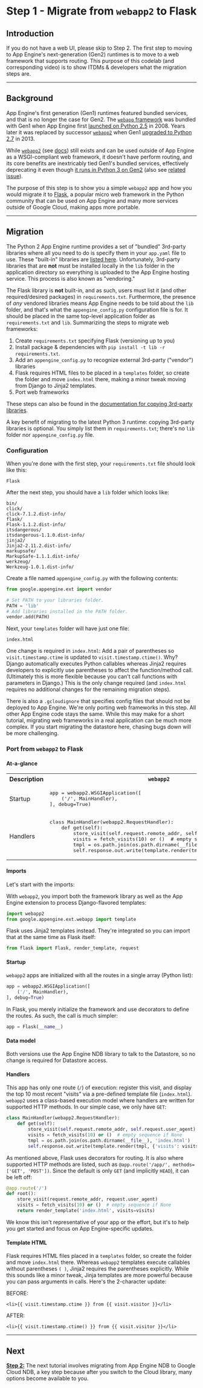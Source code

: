 # Step 1 - Migrate from `webapp2` to Flask

## Introduction

If you do not have a web UI, please skip to Step 2. The first step to moving to App Engine's next-generation (Gen2) runtimes is to move to a web framework that supports routing. This purpose of this codelab (and corresponding video) is to show ITDMs & developers what the migration steps are.

---

## Background

App Engine's first generation (Gen1) runtimes featured bundled services, and that is no longer the case for Gen2. The [`webapp` framework](https://web.archive.org/web/20170716061927/https://cloud.google.com/appengine/docs/standard/python/tools/webapp/) was bundled with Gen1 when App Engine first [launched on Python 2.5](http://googleappengine.blogspot.com/2008/04/introducing-google-app-engine-our-new.html) in 2008. Years later it was replaced by successor [`webapp2`](https://web.archive.org/web/20181027103713/https://cloud.google.com/appengine/docs/standard/python/tools/webapp2) when Gen1 [upgraded to Python 2.7](https://cloud.google.com/appengine/docs/standard/python/python25) in 2013.

While [`webapp2`](https://github.com/GoogleCloudPlatform/webapp2) (see [docs](https://webapp2.readthedocs.io/)) still exists and can be used outside of App Engine as a WSGI-compliant web framework, it doesn't have perform routing, and its core benefits are inextricably tied Gen1's bundled services, effectively deprecating it even though [it runs in Python 3 on Gen2](https://github.com/fili/webapp2-gae-python37) (also see [related issue](https://github.com/GoogleCloudPlatform/webapp2/issues/137)).

The purpose of this step is to show you a simple `webapp2` app and how you would migrate it to [Flask](https://flask.palletsprojects.com/), a popular micro web framework in the Python community that can be used on App Engine and many more services outside of Google Cloud, making apps more portable.

---

## Migration

The Python 2 App Engine runtime provides a set of "bundled" 3rd-party libraries where all you need to do is specify them in your `app.yaml` file to use. These "built-in" libraries are [listed here](https://cloud.google.com/appengine/docs/standard/python/tools/built-in-libraries-27). Unfortunately, 3rd-party libraries that are **not** must be installed locally in the `lib` folder in the application directory so everything is uploaded to the App Engine hosting service. This process is also known as "vendoring."

The Flask library is **not** built-in, and as such, users must list it (and other required/desired packages) in `requirements.txt`. Furthermore, the presence of *any* vendored libraries means App Engine needs to be told about the `lib` folder, and that's what the `appengine_config.py` configuration file is for. It should be placed in the same top-level application folder as `requirements.txt` and `lib`. Summarizing the steps to migrate web frameworks:

1. Create `requirements.txt` specifying Flask (versioning up to you)
1. Install package & dependencies with `pip install -t lib -r requirements.txt`.
1. Add an `appengine_config.py` to recognize external 3rd-party ("vendor") libraries
1. Flask requires HTML files to be placed in a `templates` folder, so create the folder and move `index.html` there, making a minor tweak moving from Django to Jinja2 templates.
1. Port web frameworks

These steps can also be found in the [documentation for copying 3rd-party libraries](https://cloud.google.com/appengine/docs/standard/python/tools/using-libraries-python-27#copying_a_third-party_library).

A key benefit of migrating to the latest Python 3 runtime: copying 3rd-party libraries is optional. You simply list them in `requirements.txt`; there's no `lib` folder nor `appengine_config.py` file.

### Configuration

When you're done with the first step, your `requirements.txt` file should look like this:

    Flask

After the next step, you should have a `lib` folder which looks like:

    bin/
    click/
    click-7.1.2.dist-info/
    flask/
    Flask-1.1.2.dist-info/
    itsdangerous/
    itsdangerous-1.1.0.dist-info/
    jinja2/
    Jinja2-2.11.2.dist-info/
    markupsafe/
    MarkupSafe-1.1.1.dist-info/
    werkzeug/
    Werkzeug-1.0.1.dist-info/

Create a file named `appengine_config.py` with the following contents:

```python
from google.appengine.ext import vendor

# Set PATH to your libraries folder.
PATH = 'lib'
# Add libraries installed in the PATH folder.
vendor.add(PATH)
```

Next, your `templates` folder will have just one file:

    index.html

One change is required in `index.html`: Add a pair of parentheses so `visit.timestamp.ctime` is updated to `visit.timestamp.ctime()`. Why? Django automatically executes Python callables whereas Jinja2 requires developers to explicitly use parentheses to affect the function/method call. (Ultimately this is more flexible because you can't call functions with parameters in Django.) This is the only change required (and `index.html` requires no additional changes for the remaining migration steps).

There is also a `.gcloudignore` that specifies config files that should not be deployed to App Engine. We're only porting web frameworks in this step. All other App Engine code stays the same. While this may make for a short tutorial, migrating web frameworks in a real application can be much more complex. If you start migrating the datastore here, chasing bugs down will be more challenging.

### Port from `webapp2` to Flask

#### At-a-glance

<table>
<tr>
<th>Description</th>
<th><code>webapp2</code></th>
<th>Flask</th>
</tr>
<tr>
<td>Startup</td>
<td>
<pre lang="python">
app = webapp2.WSGIApplication([
    ('/', MainHandler),
], debug=True)
</pre>
</td>
<td>
<pre lang="python">
app = Flask(__name__)
</pre>
</td>
</tr>
<tr>
<td>Handlers</td>
<td>
<pre lang="python">
class MainHandler(webapp2.RequestHandler):
    def get(self):
        store_visit(self.request.remote_addr, self.request.user_agent)
        visits = fetch_visits(10) or ()  # empty sequence if None
        tmpl = os.path.join(os.path.dirname(__file__), 'index.html')
        self.response.out.write(template.render(tmpl, {'visits': visits}))
</pre>
</td>
<td>
<pre lang="python">
@app.route('/')
def root():
    store_visit(request.remote_addr, request.user_agent)
    visits = fetch_visits(10) or ()  # empty sequence if None
    return render_template('index.html', visits=visits)
</pre>
</td>
</tr>
</table>

#### Imports

Let's start with the imports:

With `webapp2`, you import both the framework library as well as the App Engine extension to process Django-flavored templates:

```python
import webapp2
from google.appengine.ext.webapp import template
```

Flask uses Jinja2 templates instead. They're integrated so you can import that at the same time as Flask itself:

```python
from flask import Flask, render_template, request
```

#### Startup

`webapp2` apps are initialized with all the routes in a single array (Python list):

```python
app = webapp2.WSGIApplication([
    ('/', MainHandler),
], debug=True)
```

In Flask, you merely initialize the framework and use decorators to define the routes. As such, the call is much simpler:

```python
app = Flask(__name__)
```

#### Data model

Both versions use the App Engine NDB library to talk to the Datastore, so no change is required for Datastore access.

#### Handlers

This app has only one route (`/`) of execution: register this visit, and display the top 10 most recent "visits" via a pre-defined template file (`index.html`). `webapp2` uses a class-based execution model where handlers are written for supported HTTP methods. In our simple case, we only have `GET`:

```python
class MainHandler(webapp2.RequestHandler):
    def get(self):
        store_visit(self.request.remote_addr, self.request.user_agent)
        visits = fetch_visits(10) or ()  # empty sequence if None
        tmpl = os.path.join(os.path.dirname(__file__), 'index.html')
        self.response.out.write(template.render(tmpl, {'visits': visits}))
```

As mentioned above, Flask uses decorators for routing. It is also where supported HTTP methods are listed, such as `@app.route('/app/', methods=['GET', 'POST'])`. Since the default is only `GET` (and implicitly `HEAD`), it can be left off:

```python
@app.route('/')
def root():
    store_visit(request.remote_addr, request.user_agent)
    visits = fetch_visits(10) or ()  # empty sequence if None
    return render_template('index.html', visits=visits)
```

We know this isn't representative of your app or the effort, but it's to help you get started and focus on App Engine-specific updates.

#### Template HTML

Flask requires HTML files placed in a `templates` folder, so create the folder and move `index.html` there. Whereas `webapp2` templates execute callables without parentheses `( )`, Jinja2 requires the parentheses explicitly. While this sounds like a minor tweak, Jinja templates are more powerful because you can pass arguments in calls. Here's the 2-character update:

BEFORE:

```html+jinja
<li>{{ visit.timestamp.ctime }} from {{ visit.visitor }}</li>
```

AFTER:

```html+jinja
<li>{{ visit.timestamp.ctime() }} from {{ visit.visitor }}</li>
```

---

## Next

[**Step 2:**](/step2-flask-cloudndb-py2) The next tutorial involves migrating from App Engine NDB to Google Cloud NDB, a key step because after you switch to the Cloud library, many options become available to you.
